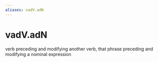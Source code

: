 ```yaml
---
aliases: vadV.adN
---
```

# vadV.adN

verb preceding and modifying another verb, that phrase preceding and modifying a nominal expression